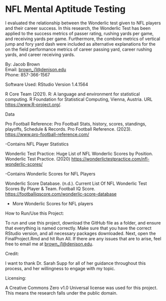 # NFL Mental Aptitude Testing
I evaluated the relationship between the Wonderlic test given to NFL players and their career success. In this research, the Wonderlic Test has been applied to the success metrics of passer rating, rushing yards per game, and receiving yards per game. Furthermore, the combine metrics of vertical jump and fory yard dash were included as alternative explanations for the on the field performance metrics of career passing yard, career rushing yards, and career receiving yards.

By: Jacob Brown \
Email: brown_j1@denison.edu \
Phone: 857-366-1567 

Software Used: RStudio Version 1.4.1564 

R Core Team (2021). R: A language and environment for statistical computing. R Foundation for Statistical Computing, Vienna, Austria. URL https://www.R-project.org/.

Data

Pro Football Reference: Pro Football Stats, history, scores, standings, playoffs, Schedule & Records. Pro Football Reference. (2023). https://www.pro-football-reference.com/ 

-Contains NFL Player Statistics

Wonderlic Test Practice: Huge List of NFL Wonderlic Scores by Position. Wonderlic Test Practice. (2020) https://wonderlictestpractice.com/nfl-wonderlic-scores/

-Contains Wonderlic Scores for NFL Players

Wonderlic Score Database. (n.d.). Current List Of NFL Wonderlic Test Scores By Player & Team. Football IQ Score. https://footballiqscore.com/wonderlic-score-database

- More Wonderlic Scores for NFL players

How to Run/Use this Project:

To run and use this project, download the GitHub file as a folder, and ensure that everything is named correctly. Make sure that you have the correct RStudio version, and all necessary packages downloaded. Next, open the FinalProject.Rmd and hit Run All. If there are any issues that are to arise, feel free to email me at brown_j1@denison.edu.

Credit: 

I want to thank Dr. Sarah Supp for all of her guidance throughout this process, and her willingness to engage with my topic.

Licensing:

A Creative Commons Zero v1.0 Universal license was used for this project. This means the research falls under the public domain.






